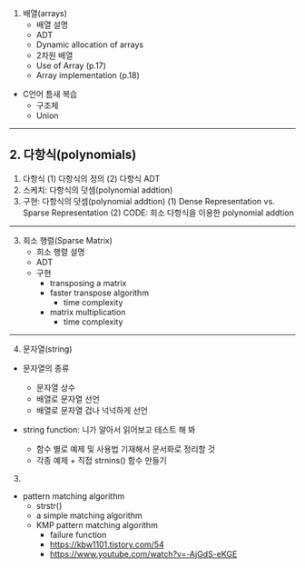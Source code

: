 1. 배열(arrays)
    - 배열 설명
    - ADT
    - Dynamic allocation of arrays
    - 2차원 배열
    - Use of Array (p.17)
    - Array implementation (p.18)

+ C언어 틈새 복습
    - 구조체
    - Union

---

## 2. 다항식(polynomials)

1. 다항식
    (1) 다항식의 정의
    (2) 다항식 ADT
2. 스케치: 다항식의 덧셈(polynomial addtion)
3. 구현: 다항식의 덧셈(polynomial addtion)
    (1) Dense Representation vs. Sparse Representation
    (2) CODE: 희소 다항식을 이용한 polynomial addtion

---

3. 희소 행렬(Sparse Matrix)
    - 희소 행렬 설명
    - ADT
    - 구현
        - transposing a matrix
        - faster transpose algorithm
            - time complexity
        - matrix multiplication
            - time complexity

---

4. 문자열(string)

- 문자열의 종류
    - 문자열 상수
    - 배열로 문자열 선언
    - 배열로 문자열 겁나 넉넉하게 선언

- string function: 니가 알아서 읽어보고 테스트 해 봐
    - 함수 별로 예제 및 사용법 기재해서 문서화로 정리할 것
    - 각종 예제 + 직접 strnins() 함수 만들기

3. 

- pattern matching algorithm
    - strstr()
    - a simple matching algorithm
    - KMP pattern matching algorithm
        - failure function
        - https://kbw1101.tistory.com/54
        - https://www.youtube.com/watch?v=-AjGdS-eKGE
        







